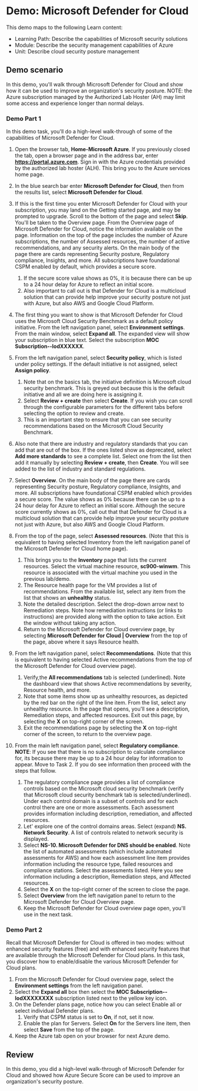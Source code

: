 <!---
---
Demo:
    Title: 'Microsoft Defender for Cloud'
    Learning Path/Module/Unit: 'Learning Path: Describe the capabilities of Microsoft security solutions; Module 2: Describe the security management capabilities of Azure; Unit 3: Describe cloud security posture management'
---
--->

# Demo: Microsoft Defender for Cloud

This demo maps to the following Learn content:

- Learning Path: Describe the capabilities of Microsoft security solutions
- Module: Describe the security management capabilities of Azure
- Unit: Describe cloud security posture management

## Demo scenario

In this demo, you'll walk through Microsoft Defender for Cloud and show how it can be used to improve an organization's security posture.  NOTE: the Azure subscription managed by the Authorized Lab Hoster (AH) may limit some access and experience longer than normal delays.

### Demo Part 1

In this demo task, you'll do a high-level walk-through of some of the capabilities of Microsoft Defender for Cloud.

1. Open the browser tab, **Home-Microsoft Azure**.  If you previously closed the tab, open a browser page and in the address bar, enter **https://portal.azure.com**. Sign in with the Azure credentials provided by the authorized lab hoster (ALH).  This bring you to the Azure services home page.

1. In the blue search bar enter **Microsoft Defender for Cloud**, then from the results list, select **Microsoft Defender for Cloud**.

1. If this is the first time you enter Microsoft Defender for Cloud with your subscription, you may land on the Getting started page, and may be prompted to upgrade.  Scroll to the bottom of the page and select **Skip**.  You'll be taken to the Overview page. From the Overview page of Microsoft Defender for Cloud, notice the information available on the page.  Information on the top of the page includes the number of Azure subscriptions, the number of Assessed resources, the number of active recommendations, and any security alerts.  On the main body of the page there are cards representing Security posture, Regulatory compliance, Insights, and more.  All subscriptions have foundational CSPM enabled by default, which provides a secure score.  
    1. If the secure score value shows as 0%, it is because there can be up to a 24 hour delay for Azure to reflect an initial score.  
    1. Also important to call out is that Defender for Cloud is a multicloud solution that can provide help improve your security posture not just with Azure, but also AWS and Google Cloud Platform.

1. The first thing you want to show is that Microsoft Defender for Cloud uses the Microsoft Cloud Security Benchmark as a default policy initiative.  From the left navigation panel, select **Environment settings**. From the main window, select **Expand all**.  The expanded view will show your subscription in blue text.  Select the subscription **MOC Subscription--lodXXXXXX**.

1. From the left navigation panel, select **Security policy**, which is listed under policy settings. If the default initiative is not assigned, select **Assign policy**.
    1. Note that on the basics tab, the initiative definition is Microsoft cloud security benchmark.  This is greyed out because this is the default initiative and all we are doing here is assigning it.
    1. Select **Review + create** then select **Create**. If you wish you can scroll through the configurable parameters for the different tabs before selecting the option to review and create.
    1. This is an important step to ensure that you can see security recommendations based on the Microsoft Cloud Security Benchmark.  

1. Also note that there are industry and regulatory standards that you can add that are out of the box. If the ones listed show as deprecated, select **Add more standards** to see a complete list.  Select one from the list then add it manually by selecting **Review + create**, then **Create**.  You will see added to the list of industry and standard regulations.

1. Select **Overview**.  On the main body of the page there are cards representing Security posture, Regulatory compliance, Insights, and more.  All subscriptions have foundational CSPM enabled which provides a secure score. The value shows as 0% because there can be up to a 24 hour delay for Azure to reflect an initial score.  Although the secure score currently shows as 0%, call out that that Defender for Cloud is a multicloud solution that can provide help improve your security posture not just with Azure, but also AWS and Google Cloud Platform.

1. From the top of the page, select **Assessed resources**.  (Note that this is equivalent to having selected Inventory from the left navigation panel of the Microsoft Defender for Cloud home page).
    1. This brings you to the **Inventory** page that lists the current resources. Select the virtual machine resource, **sc900-winwm**. This resource is associated with the virtual machine you used in the previous lab/demo.
    1. The Resource health page for the VM provides a list of recommendations.  From the available list, select any item from the list that shows an **unhealthy** status.
    1. Note the detailed description.  Select the drop-down arrow next to Remediation steps. Note how remediation instructions (or links to instructions) are provided along with the option to take action.  Exit the window without taking any action.
    1. Return to the Microsoft Defender for Cloud overview page, by selecting **Microsoft Defender for Cloud | Overview** from the top of the page, above where it says Resource health.

1. From the left navigation panel, select **Recommendations**.  (Note that this is equivalent to having selected Active recommendations from the top of the Microsoft Defender for Cloud overview page).
    1. Verify,the **All recommendations** tab is selected (underlined).  Note the dashboard view that shows Active recommendations by severity, Resource health, and more.
    1. Note that some items show up as unhealthy resources, as depicted by the red bar on the right of the line item.  From the list, select any unhealthy resource.  In the page that opens, you'll see a description, Remediation steps, and affected resources. Exit out this page, by selecting the **X** on top-right corner of the screen.
    1. Exit the recommendations page by selecting the **X** on top-right corner of the screen, to return to the overview page.

1. From the main left navigation panel, select **Regulatory compliance**.  **NOTE**: If you see that there is no subscription to calculate compliance for, its because there may be up to a 24 hour delay for information to appear. Move to Task 2.  If you do see information then proceed with the steps that follow.
    1. The regulatory compliance page provides a list of compliance controls based on the Microsoft cloud security benchmark (verify that Microsoft cloud security benchmark tab is selected/underlined). Under each control domain is a subset of controls and for each control there are one or more assessments. Each assessment provides information including description, remediation, and affected resources.
    1. Let' explore one of the control domains areas. Select (expand) **NS. Network Security**. A list of controls related to network security is displayed.
    1. Select **NS-10. Microsoft Defender for DNS should be enabled**. Note the list of automated assessments (which include automated assessments for AWS) and how each assessment line item provides information including the resource type, failed resources and compliance stations. Select the assessments listed.  Here you see information including a description, Remediation steps, and Affected resources.
    1. Select the **X** on the top-right corner of the screen to close the page.
    1. Select **Overview** from the left navigation panel to  return to the Microsoft Defender for Cloud Overview page.
    1. Keep the Microsoft Defender for Cloud overview page open, you'll use in the next task.

### Demo Part 2

Recall that Microsoft Defender for Cloud is offered in two modes: without enhanced security features (free) and with enhanced security features that are available through the Microsoft Defender for Cloud plans. In this task, you discover how to enable/disable the various Microsoft Defender for Cloud plans.

1. From the Microsoft Defender for Cloud overview page, select the **Environment settings** from the left navigation panel.
1. Select  the **Expand all** box then select the **MOC Subscription--lodXXXXXXXX** subscription listed next to the yellow key icon.
1. On the Defender plans page, notice how you can select Enable all or select individual Defender plans. 
    1. Verify that CSPM status is set to **On**, if not, set it now.  
    1. Enable the plan for Servers.  Select **On** for the Servers line item, then select **Save** from the top of the page.
1. Keep the Azure tab open on your browser for next Azure demo.

## Review

In this demo, you did a high-level walk-through of Microsoft Defender for Cloud and showed how Azure Secure Score can be used to improve an organization's security posture.
